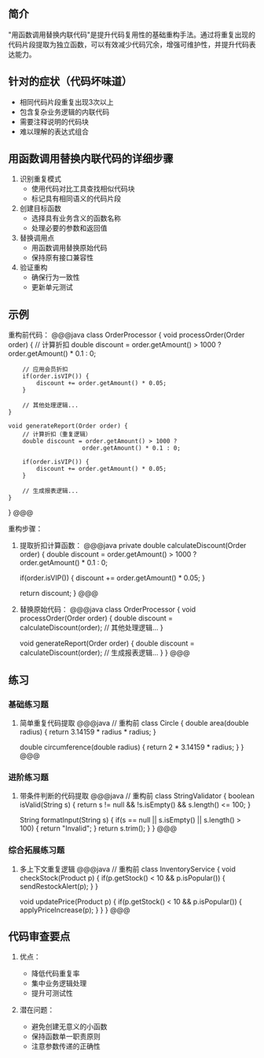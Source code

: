 ## 简介
"用函数调用替换内联代码"是提升代码复用性的基础重构手法。通过将重复出现的代码片段提取为独立函数，可以有效减少代码冗余，增强可维护性，并提升代码表达能力。

## 针对的症状（代码坏味道）
- 相同代码片段重复出现3次以上
- 包含复杂业务逻辑的内联代码
- 需要注释说明的代码块
- 难以理解的表达式组合

## 用函数调用替换内联代码的详细步骤
1. 识别重复模式
   - 使用代码对比工具查找相似代码块
   - 标记具有相同语义的代码片段
2. 创建目标函数
   - 选择具有业务含义的函数名称
   - 处理必要的参数和返回值
3. 替换调用点
   - 用函数调用替换原始代码
   - 保持原有接口兼容性
4. 验证重构
   - 确保行为一致性
   - 更新单元测试

## 示例
重构前代码：
@@@java
class OrderProcessor {
    void processOrder(Order order) {
        // 计算折扣
        double discount = order.getAmount() > 1000 ? 
                         order.getAmount() * 0.1 : 0;
        
        // 应用会员折扣
        if(order.isVIP()) {
            discount += order.getAmount() * 0.05;
        }
        
        // 其他处理逻辑...
    }
    
    void generateReport(Order order) {
        // 计算折扣（重复逻辑）
        double discount = order.getAmount() > 1000 ? 
                         order.getAmount() * 0.1 : 0;
        
        if(order.isVIP()) {
            discount += order.getAmount() * 0.05;
        }
        
        // 生成报表逻辑...
    }
}
@@@

重构步骤：
1. 提取折扣计算函数：
@@@java
private double calculateDiscount(Order order) {
    double discount = order.getAmount() > 1000 ? 
                     order.getAmount() * 0.1 : 0;
    
    if(order.isVIP()) {
        discount += order.getAmount() * 0.05;
    }
    
    return discount;
}
@@@

2. 替换原始代码：
@@@java
class OrderProcessor {
    void processOrder(Order order) {
        double discount = calculateDiscount(order);
        // 其他处理逻辑...
    }
    
    void generateReport(Order order) {
        double discount = calculateDiscount(order);
        // 生成报表逻辑...
    }
}
@@@

## 练习
### 基础练习题
1. 简单重复代码提取
@@@java
// 重构前
class Circle {
    double area(double radius) {
        return 3.14159 * radius * radius;
    }
    
    double circumference(double radius) {
        return 2 * 3.14159 * radius;
    }
}
@@@

### 进阶练习题
1. 带条件判断的代码提取
@@@java
// 重构前
class StringValidator {
    boolean isValid(String s) {
        return s != null && !s.isEmpty() && s.length() <= 100;
    }
    
    String formatInput(String s) {
        if(s == null || s.isEmpty() || s.length() > 100) {
            return "Invalid";
        }
        return s.trim();
    }
}
@@@

### 综合拓展练习题
1. 多上下文重复逻辑
@@@java
// 重构前
class InventoryService {
    void checkStock(Product p) {
        if(p.getStock() < 10 && p.isPopular()) {
            sendRestockAlert(p);
        }
    }
    
    void updatePrice(Product p) {
        if(p.getStock() < 10 && p.isPopular()) {
            applyPriceIncrease(p);
        }
    }
}
@@@

## 代码审查要点
1. 优点：
   - 降低代码重复率
   - 集中业务逻辑处理
   - 提升可测试性

2. 潜在问题：
   - 避免创建无意义的小函数
   - 保持函数单一职责原则
   - 注意参数传递的正确性
